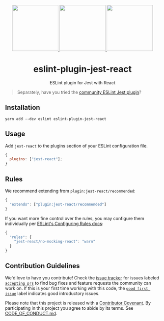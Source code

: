 <div align="center">
  <a href="https://eslint.org">
    <img width="150" height="150" src="https://eslint.org/assets/img/logo.svg">
  </a>
  <a href="https://facebook.github.io/jest">
    <img width="150" height="150" src="https://jestjs.io/img/jest.png">
  </a>
  <a href="https://reactjs.org">
    <img width="150" height="150" src="https://static-assets.codecademy.com/engineering/opensource/react.png">
  </a>
  <h1>eslint-plugin-jest-react</h1>
  <p>ESLint plugin for Jest with React</p>
</div>

> Separately, have you tried the [community ESLint Jest plugin](https://www.npmjs.com/package/eslint-plugin-jest)?

## Installation

```shell
yarn add --dev eslint eslint-plugin-jest-react
```

## Usage

Add `jest-react` to the plugins section of your ESLint configuration file.

```js
{
  plugins: ["jest-react"];
}
```

## Rules

We recommend extending from `plugin:jest-react/recommended`:

```js
{
  "extends": ["plugin:jest-react/recommended"]
}
```

If you want more fine control over the rules, you may configure them individually per [ESLint's Configuring Rules docs](https://eslint.org/docs/user-guide/configuring#configuring-rules):

```js
{
  "rules": {
    "jest-react/no-mocking-react": "warn"
  }
}
```

## Contribution Guidelines

We'd love to have you contribute!
Check the [issue tracker](https://github.com/Codecademy/eslint-plugin-jest-react/issues) for issues labeled [`accepting prs`](https://github.com/Codecademy/eslint-plugin-jest-react/labels/status%3A%20accepting%20prs) to find bug fixes and feature requests the community can work on.
If this is your first time working with this code, the [`good first issue`](https://github.com/Codecademy/eslint-plugin-jest-react/issues?utf8=%E2%9C%93&q=is%3Aissue+is%3Aopen+label%3A%22good+first+issue%22+) label indicates good introductory issues.

Please note that this project is released with a [Contributor Covenant](https://www.contributor-covenant.org).
By participating in this project you agree to abide by its terms.
See [CODE_OF_CONDUCT.md](./CODE_OF_CONDUCT.md).

